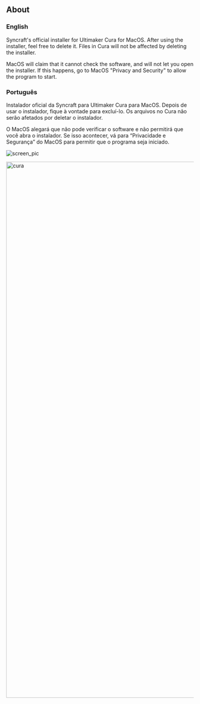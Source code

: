 ## About

### English
Syncraft's official installer for Ultimaker Cura for MacOS.
After using the installer, feel free to delete it.
Files in Cura will not be affected by deleting the installer.

MacOS will claim that it cannot check the software, and will not let you open the installer.
If this happens, go to MacOS "Privacy and Security" to allow the program to start.

### Português
Instalador oficial da Syncraft para Ultimaker Cura para MacOS.
Depois de usar o instalador, fique à vontade para excluí-lo.
Os arquivos no Cura não serão afetados por deletar o instalador.

O MacOS alegará que não pode verificar o software e não permitirá que você abra o instalador.
Se isso acontecer, vá para “Privacidade e Segurança” do MacOS para permitir que o programa seja iniciado.

![screen_pic](https://github.com/SYNCRAFT-GITHUB/SyncraftInstallerForCura-MacOS/assets/110249038/796e34b6-76d3-40be-b342-8aaa284be145)

<img width="1440" alt="cura" src="https://github.com/SYNCRAFT-GITHUB/SyncraftInstallerForCura-MacOS/assets/110249038/9a104358-d7f5-4d4e-bb36-fbdeb22f656f">
